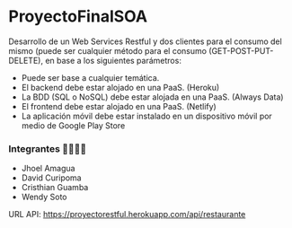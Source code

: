 # ProyectoFinalSOA
Desarrollo de un Web Services Restful y dos clientes para el consumo del mismo (puede ser cualquier método para el consumo (GET-POST-PUT-DELETE), en base a los siguientes parámetros:
- Puede ser base a cualquier temática.
- El backend debe estar alojado en una PaaS. (Heroku)
- La BDD (SQL o NoSQL) debe estar alojada en una PaaS. (Always Data)
- El frontend debe estar alojado en una PaaS. (Netlify)
- La aplicación móvil debe estar instalado en un dispositivo móvil por medio de Google Play Store

### Integrantes  :boy::boy::boy::woman:
- Jhoel Amagua
- David Curipoma
- Cristhian Guamba
- Wendy Soto

URL API: https://proyectorestful.herokuapp.com/api/restaurante  


